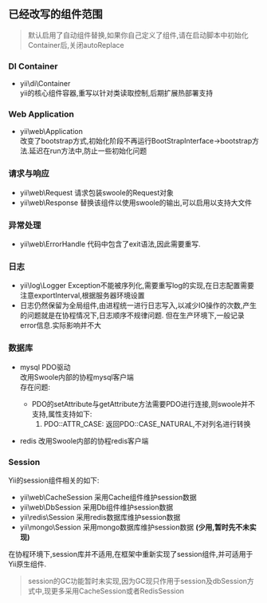 ## 已经改写的组件范围

> 默认启用了自动组件替换,如果你自己定义了组件,请在启动脚本中初始化Container后,关闭autoReplace

### DI Container
- yii\di\Container   
  yii的核心组件容器,重写以针对类读取控制,后期扩展热部署支持

### Web Application
- yii\web\Application  
  改变了bootstrap方式,初始化阶段不再运行BootStrapInterface->bootstrap方法.延迟在run方法中,防止一些初始化问题

### 请求与响应
- yii\web\Request 请求包装swoole的Request对象
- yii\web\Response 替换该组件以使用swoole的输出,可以启用以支持大文件

### 异常处理
- yii\web\ErrorHandle 代码中包含了exit语法,因此需要重写.

### 日志
- yii\log\Logger Exception不能被序列化,需要重写log的实现,在日志配置需要注意exportInterval,根据服务器环境设置
- 日志仍然保留为全局组件,由进程统一进行日志写入,以减少IO操作的次数,产生的问题就是在协程情况下,日志顺序不规律问题.
但在生产环境下,一般记录error信息.实际影响并不大

### 数据库
- mysql PDO驱动   
  改用Swoole内部的协程mysql客户端  
  存在问题:
     - PDO的setAttribute与getAttribute方法需要PDO进行连接,则swoole并不支持,属性支持如下:
       1.  PDO::ATTR_CASE: 返回PDO::CASE_NATURAL,不对列名进行转换
  
- redis
  改用Swoole内部的协程redis客户端
  
### Session

Yii的session组件相关的如下:

- yii\web\CacheSession 采用Cache组件维护session数据
- yii\web\DbSession 采用Db组件维护session数据
- yii\redis\Session 采用redis数据库维护session数据
- yii\mongo\Session 采用mongo数据库维护session数据 **(少用,暂时先不未实现)**

在协程环境下,session库并不适用,在框架中重新实现了session组件,并可适用于Yii原生组件.
> session的GC功能暂时未实现,因为GC现只作用于session及dbSession方式中,现更多采用CacheSession或者RedisSession


